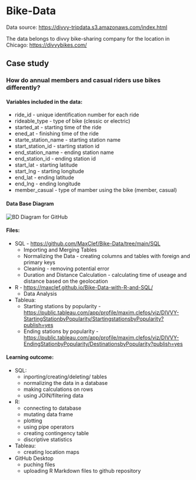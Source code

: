 # Bike-Data

Data source: https://divvy-tripdata.s3.amazonaws.com/index.html

The data belongs to divvy bike-sharing company for the location in Chicago: https://divvybikes.com/

## Case study 
### How do annual members and casual riders use bikes differently?
  
#### Variables included in the data:
   * ride_id - unique identification number for each ride
   * rideable_type - type of bike (clessic or electric)
   * started_at - starting time of the ride
   * ened_at - finishing time of the ride
   * starte_station_name - starting station name
   * start_station_id - starting station id
   * end_station_name - ending station name
   * end_station_id - ending station id
   * start_lat - starting latitude
   * start_lng - starting longitude
   * end_lat - ending latitude
   * end_lng - ending longitude
   * member_casual - type of mamber using the bike (member, casual)
   
#### Data Base Diagram

![BD Diagram for GitHub](https://user-images.githubusercontent.com/57497878/197395770-dd9a7236-2bd6-4e13-b20e-063d9a70b2f4.png)


#### Files:
  * SQL - https://github.com/MaxClef/Bike-Data/tree/main/SQL
    * Importing and Merging Tables 
    * Normalizing the Data - creating columns and tables with foreign and primary keys
    * Cleaning - removing potential error
    * Duration and Distance Calculation - calculating time of useage and distance based on the geolocation
  * R - https://maxclef.github.io/Bike-Data-with-R-and-SQL/
    * Data Analysis
  * Tableua:
    * Starting stations by popularity - https://public.tableau.com/app/profile/maxim.clefos/viz/DIVVY-StartingStationbyPopularity/StartingstationsbyPopularity?publish=yes
    * Ending stations by popularity - https://public.tableau.com/app/profile/maxim.clefos/viz/DIVVY-EndingStationbyPopularity/DestinationsbyPopularity?publish=yes
   
   
 #### Learning outcome:
 * SQL:
    * inporting/creating/deleting/ tables
    * normalizing the data in a database
    * making calculations on rows
    * using JOIN/filtering data
  * R:
    * connecting to database
    * mutating data frame
    * plotting
    * using pipe operators
    * creating contingency table
    * discriptive statistics
  * Tableau:
    * creating location maps
  * GitHub Desktop
    * puching files
    * uploading R Markdown files to github repository
